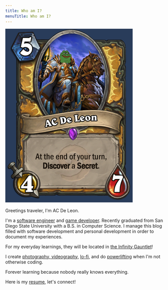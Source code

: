 ```yaml
---
title: Who am I?
menuTitle: Who am I?
---
```


![](Hearthstone.jpg)

Greetings traveler, I'm AC De Leon.

I'm a <a href="https://github.com/acfromspace" target="_blank">software engineer</a> and <a href="https://acfromspace.itch.io/" target="_blank">game developer</a>.
Recently graduated from San Diego State University with a B.S. in Computer Science.
I manage this blog filled with software development and personal development in order to document my experiences.

For my everyday learnings, they will be located in <a href="https://github.com/acfromspace/infinitygauntlet" target="_blank">the Infinity Gauntlet</a>!

I create <a href="https://unsplash.com/@acfromspace" target="_blank">photography</aa>, <a href="https://youtube.com/watch?v=hzmfGUfRsQo" target="_blank">videography</a>, <a href="https://www.youtube.com/watch?v=d2rHqW4g_iM" target="_blank">lo-fi</a>, and do <a href="https://tinyurl.com/standardworkout" target="_blank">powerlifting</a> when I'm not otherwise coding.

Forever learning because nobody really knows everything.

Here is my
<a href="https://resume.creddle.io/resume/ayjgtizt9n7" target="_blank">resume</a>, let's connect!
